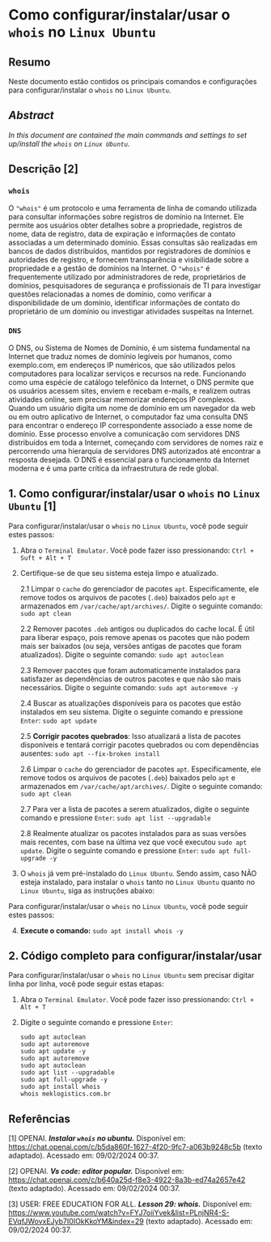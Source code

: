# Como configurar/instalar/usar o `whois` no `Linux Ubuntu`

## Resumo

Neste documento estão contidos os principais comandos e configurações para configurar/instalar o `whois` no `Linux Ubuntu`.

## _Abstract_

_In this document are contained the main commands and settings to set up/install the `whois` on `Linux Ubuntu`._


## Descrição [2]

### `whois`

O `"whois"` é um protocolo e uma ferramenta de linha de comando utilizada para consultar informações sobre registros de domínio na Internet. Ele permite aos usuários obter detalhes sobre a propriedade, registros de nome, data de registro, data de expiração e informações de contato associadas a um determinado domínio. Essas consultas são realizadas em bancos de dados distribuídos, mantidos por registradores de domínios e autoridades de registro, e fornecem transparência e visibilidade sobre a propriedade e a gestão de domínios na Internet. O `"whois"` é frequentemente utilizado por administradores de rede, proprietários de domínios, pesquisadores de segurança e profissionais de TI para investigar questões relacionadas a nomes de domínio, como verificar a disponibilidade de um domínio, identificar informações de contato do proprietário de um domínio ou investigar atividades suspeitas na Internet.

### `DNS`

O DNS, ou Sistema de Nomes de Domínio, é um sistema fundamental na Internet que traduz nomes de domínio legíveis por humanos, como exemplo.com, em endereços IP numéricos, que são utilizados pelos computadores para localizar serviços e recursos na rede. Funcionando como uma espécie de catálogo telefônico da Internet, o DNS permite que os usuários acessem sites, enviem e recebam e-mails, e realizem outras atividades online, sem precisar memorizar endereços IP complexos. Quando um usuário digita um nome de domínio em um navegador da web ou em outro aplicativo de Internet, o computador faz uma consulta DNS para encontrar o endereço IP correspondente associado a esse nome de domínio. Esse processo envolve a comunicação com servidores DNS distribuídos em toda a Internet, começando com servidores de nomes raiz e percorrendo uma hierarquia de servidores DNS autorizados até encontrar a resposta desejada. O DNS é essencial para o funcionamento da Internet moderna e é uma parte crítica da infraestrutura de rede global.


## 1. Como configurar/instalar/usar o `whois` no `Linux Ubuntu` [1]

Para configurar/instalar/usar o `whois` no `Linux Ubuntu`, você pode seguir estes passos:

1. Abra o `Terminal Emulator`. Você pode fazer isso pressionando: `Ctrl + Suft + Alt + T`

2. Certifique-se de que seu sistema esteja limpo e atualizado.

    2.1 Limpar o `cache` do gerenciador de pacotes `apt`. Especificamente, ele remove todos os arquivos de pacotes (`.deb`) baixados pelo `apt` e armazenados em `/var/cache/apt/archives/`. Digite o seguinte comando: `sudo apt clean` 
    
    2.2 Remover pacotes `.deb` antigos ou duplicados do cache local. É útil para liberar espaço, pois remove apenas os pacotes que não podem mais ser baixados (ou seja, versões antigas de pacotes que foram atualizados). Digite o seguinte comando: `sudo apt autoclean`

    2.3 Remover pacotes que foram automaticamente instalados para satisfazer as dependências de outros pacotes e que não são mais necessários. Digite o seguinte comando: `sudo apt autoremove -y`

    2.4 Buscar as atualizações disponíveis para os pacotes que estão instalados em seu sistema. Digite o seguinte comando e pressione `Enter`: `sudo apt update`

    2.5 **Corrigir pacotes quebrados**: Isso atualizará a lista de pacotes disponíveis e tentará corrigir pacotes quebrados ou com dependências ausentes: `sudo apt --fix-broken install`

    2.6 Limpar o `cache` do gerenciador de pacotes `apt`. Especificamente, ele remove todos os arquivos de pacotes (`.deb`) baixados pelo `apt` e armazenados em `/var/cache/apt/archives/`. Digite o seguinte comando: `sudo apt clean` 
    
    2.7 Para ver a lista de pacotes a serem atualizados, digite o seguinte comando e pressione `Enter`:  `sudo apt list --upgradable`

    2.8 Realmente atualizar os pacotes instalados para as suas versões mais recentes, com base na última vez que você executou `sudo apt update`. Digite o seguinte comando e pressione `Enter`: `sudo apt full-upgrade -y`
    

3. O `whois` já vem pré-instalado do `Linux Ubuntu`. Sendo assim, caso NÃO esteja instalado, para instalar o `whois` tanto no `Linux Ubuntu` quanto no `Linux Ubuntu`, siga as instruções abaixo:

Para configurar/instalar/usar o `whois` no `Linux Ubuntu`, você pode seguir estes passos:

4. **Execute o comando:** `sudo apt install whois -y`

## 2. Código completo para configurar/instalar/usar

Para configurar/instalar/usar o `whois` no `Linux Ubuntu` sem precisar digitar linha por linha, você pode seguir estas etapas:

1. Abra o `Terminal Emulator`. Você pode fazer isso pressionando: `Ctrl + Alt + T`

2. Digite o seguinte comando e pressione `Enter`:

    ```
    sudo apt autoclean                     
    sudo apt autoremove
    sudo apt update -y
    sudo apt autoremove
    sudo apt autoclean
    sudo apt list --upgradable
    sudo apt full-upgrade -y
    sudo apt install whois
    whois meklogistics.com.br
    ```


## Referências

[1] OPENAI. ***Instalar `whois` no ubuntu.*** Disponível em: <https://chat.openai.com/c/b5da860f-1627-4f20-9fc7-a063b9248c5b> (texto adaptado). Acessado em: 09/02/2024 00:37.

[2] OPENAI. ***Vs code: editor popular.*** Disponível em: <https://chat.openai.com/c/b640a25d-f8e3-4922-8a3b-ed74a2657e42> (texto adaptado). Acessado em: 09/02/2024 00:37.

[3] USER: FREE EDUCATION FOR ALL. ***Lesson 29: whois.*** Disponível em: <https://www.youtube.com/watch?v=FYJ7oiiYvek&list=PLnjNR4-S-EVqfJWovxEJyb7I0IOkKkoYM&index=29> (texto adaptado). Acessado em: 09/02/2024 00:37.

